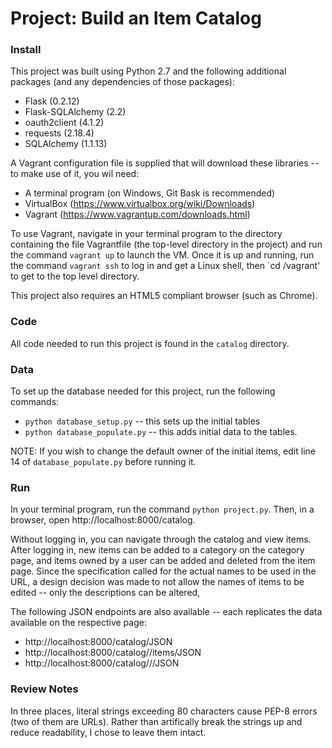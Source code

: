 # Project: Build an Item Catalog

### Install

This project was built using Python 2.7 and the following additional packages (and any dependencies of those packages):
* Flask (0.2.12)
* Flask-SQLAlchemy (2.2)
* oauth2client (4.1.2)
* requests (2.18.4)
* SQLAlchemy (1.1.13)

A Vagrant configuration file is supplied that will download these libraries -- to make use of it, you wil need:
* A terminal program (on Windows, Git Bask is recommended)
* VirtualBox (https://www.virtualbox.org/wiki/Downloads)
* Vagrant (https://www.vagrantup.com/downloads.html)

To use Vagrant, navigate in your terminal program to the directory containing the file Vagrantfile (the top-level directory in 
the project) and run the command `vagrant up` to launch the VM.  Once it is up and running, run the command `vagrant ssh` to log in 
and get a Linux shell, then `cd /vagrant' to get to the top level directory.

This project also requires an HTML5 compliant browser (such as Chrome).

### Code

All code needed to run this project is found in the `catalog` directory.

### Data

To set up the database needed for this project, run the following commands:
* `python database_setup.py` -- this sets up the initial tables
* `python database_populate.py` -- this adds initial data to the tables.  

NOTE: If you wish to change the default owner of the initial items, edit line 14 of `database_populate.py` before running it.

### Run

In your terminal program, run the command `python project.py`.  Then, in a browser, open http://localhost:8000/catalog.

Without logging in, you can navigate through the catalog and view items.  After logging in,
new items can be added to a category on the category page, and items owned by a user can be added and
deleted from the item page.  Since the specification called for the actual names to be used in the URL,
a design decision was made to not allow the names of items to be edited -- only the descriptions can be altered,

The following JSON endpoints are also available -- each replicates the data available on the respective page:
* http://localhost:8000/catalog/JSON
* http://localhost:8000/catalog/<category-name>/items/JSON
* http://localhost:8000/catalog/<category-name>/<item-name>/JSON

### Review Notes
In three places, literal strings exceeding 80 characters cause PEP-8 errors (two of them are URLs).  Rather than
artifically break the strings up and reduce readability, I chose to leave them intact.



